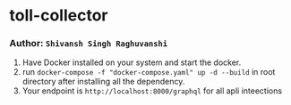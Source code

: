 # toll-collector

### Author: `Shivansh Singh Raghuvanshi`
1. Have Docker installed on your system and start the docker.
2. run `docker-compose -f "docker-compose.yaml" up -d --build` in root directory after installing all the dependency.
3. Your endpoint is `http://localhost:8000/graphql` for all apli inteections
